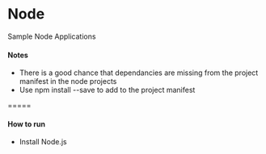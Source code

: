 # Node
Sample Node Applications

#### Notes
* There is a good chance that dependancies are missing from the project manifest in the node projects
* Use npm install <Name> --save to add to the project manifest

=====

#### How to run
* Install Node.js
